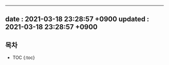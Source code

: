 # 

---
date : 2021-03-18 23:28:57 +0900
updated : 2021-03-18 23:28:57 +0900
---

## 목차
* TOC
{:toc}
